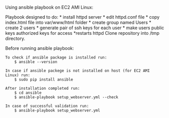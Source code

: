 Using ansible playbook on EC2 AMI Linux:

Playbook designed to do: * install httpd server * edit httpd.conf file * copy index.html file into var/www/html folder * create group named Users * create 2 users * generate pair of ssh keys for each user * make users public keys authorized keys for access *restarts httpd
Clone repository into /tmp directory.

Before running ansible playbook:


	To check if ansible package is installed run:
  		$ ansible --version

	In case if ansible packege is not installed on host (for EC2 AMI Linux) run:
  		$ sudo pip install ansible

	After installation completed run:
		$ cd ansible
  		$ ansible-playbook setup_webserver.yml --check

	In case of successful validation run:
  		$ ansible-playbook setup_webserver.yml


